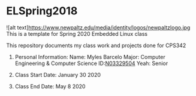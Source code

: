 # ELSpring2018
![alt text]https://www.newpaltz.edu/media/identity/logos/newpaltzlogo.jpg
This is a template for Spring 2020 Embedded Linux class

This repository documents my class work and projects done for CPS342

1. Personal Information:
        Name: Myles Barcelo
        Major: Computer Engineering & Computer Science
        ID:[N03329504](https://github.com/mylesbar)
        Yeah: Senior

2. Class Start Date: January 30 2020

3. Class End Date: May 8 2020


